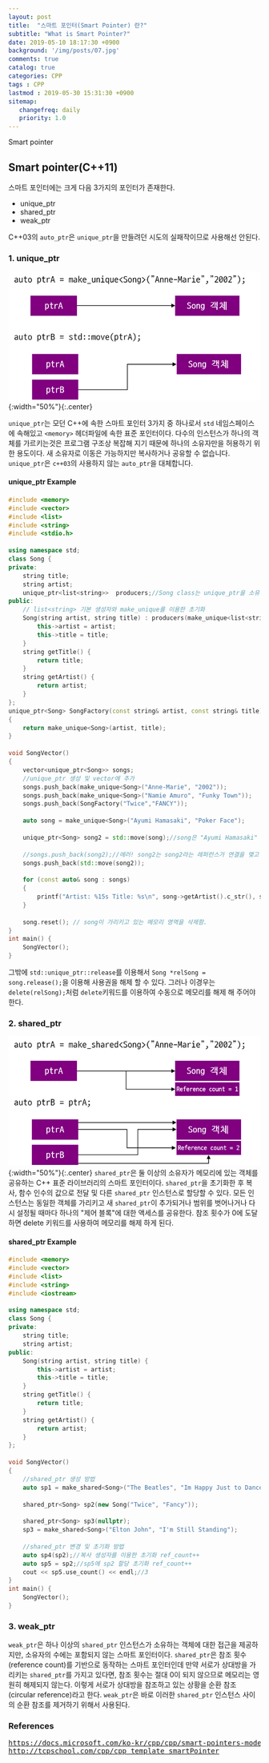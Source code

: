 ```yaml
---
layout: post
title:  "스마트 포인터(Smart Pointer) 란?"
subtitle: "What is Smart Pointer?"
date: 2019-05-10 18:17:30 +0900
background: '/img/posts/07.jpg'
comments: true
catalog: true
categories: CPP
tags : CPP
lastmod : 2019-05-30 15:31:30 +0900
sitemap:
   changefreq: daily
   priority: 1.0
---
```


<div class="contentTitle">
Smart pointer
</div>

## Smart pointer(C++11)

스마트 포인터에는 크게 다음 3가지의 포인터가 존재한다.

- unique_ptr
- shared_ptr
- weak_ptr

C++03의 `auto_ptr`은 `unique_ptr`을 만들려던 시도의 실패작이므로 사용해선 안된다.

### 1. unique_ptr

![unique_ptr](/img/Cpp/unique_ptr.png){:width="50%"}{:.center}

`unique_ptr`는 모던 C++에 속한 스마트 포인터 3가지 중 하나로서 `std` 네임스페이스에 속해있고 `<memory>` 헤더파일에 속한 표준 포인터이다.
다수의 인스턴스가 하나의 객체를 가르키는것은 프로그램 구조상 복잡해 지기 때문에 하나의 소유자만을 허용하기 위한 용도이다.
새 소유자로 이동은 가능하지만 복사하거나 공유할 수 없습니다. `unique_ptr`은 `c++03`의 사용하지 않는 `auto_ptr`을 대체합니다.

#### unique_ptr Example

```cpp
#include <memory>
#include <vector>
#include <list>
#include <string>
#include <stdio.h>

using namespace std;
class Song {
private:
    string title;
    string artist;
    unique_ptr<list<string>>  producers;//Song class는 unique_ptr을 소유.
public:
    // list<string> 기본 생성자와 make_unique를 이용한 초기화
    Song(string artist, string title) : producers(make_unique<list<string>>()) {
        this->artist = artist;
        this->title = title;        
    }
    string getTitle() {
        return title;
    }
    string getArtist() {
        return artist;
    }
};
unique_ptr<Song> SongFactory(const string& artist, const string& title)
{
    return make_unique<Song>(artist, title);
}

void SongVector()
{
    vector<unique_ptr<Song>> songs;
    //unique_ptr 생성 및 vector에 추가
    songs.push_back(make_unique<Song>("Anne-Marie", "2002"));
    songs.push_back(make_unique<Song>("Namie Amuro", "Funky Town"));
    songs.push_back(SongFactory("Twice","FANCY"));

    auto song = make_unique<Song>("Ayumi Hamasaki", "Poker Face");

    unique_ptr<Song> song2 = std::move(song);//song은 "Ayumi Hamasaki" & "Poker Face"에 접근 할 수 없다.

    //songs.push_back(song2);//에러! song2는 song2라는 레퍼런스가 연결을 맺고 있으므로 move를 통해 연결을 옮겨주어야 한다.
    songs.push_back(std::move(song2));

    for (const auto& song : songs)
    {
        printf("Artist: %15s Title: %s\n", song->getArtist().c_str(), song->getTitle().c_str());
    }

    song.reset(); // song이 가리키고 있는 메모리 영역을 삭제함.
}
int main() {
    SongVector();
}
```

그밖에 `std::unique_ptr::release`를 이용해서 `Song *relSong = song.release();`을 이용해 사용권을 해제 할 수 있다. 그러나 이경우는 `delete(relSong);`처럼 `delete`키워드를 이용하여 수동으로 메모리를 해제 해 주어야 한다.

### 2. shared_ptr

![shared_ptr](/img/Cpp/shared_ptr.png){:width="50%"}{:.center}
`shared_ptr`은 둘 이상의 소유자가 메모리에 있는 객체를 공유하는 C++ 표준 라이브러리의 스마트 포인터이다. `shared_ptr`을 초기화한 후 복사, 함수 인수의 값으로 전달 및 다른 `shared_ptr` 인스턴스로 할당할 수 있다. 모든 인스턴스는 동일한 객체를 가리키고 새 `shared_ptr`이 추가되거나 범위를 벗어나거나 다시 설정될 때마다 하나의 "제어 블록"에 대한 액세스를 공유한다. 참조 횟수가 0에 도달하면 delete 키워드를 사용하여 메모리를 해제 하게 된다.

#### shared_ptr Example

```cpp
#include <memory>
#include <vector>
#include <list>
#include <string>
#include <iostream>

using namespace std;
class Song {
private:
    string title;
    string artist;
public:
    Song(string artist, string title) {
        this->artist = artist;
        this->title = title;
    }
    string getTitle() {
        return title;
    }
    string getArtist() {
        return artist;
    }
};

void SongVector()
{
    //shared_ptr 생성 방법
    auto sp1 = make_shared<Song>("The Beatles", "Im Happy Just to Dance With You");

    shared_ptr<Song> sp2(new Song("Twice", "Fancy"));

    shared_ptr<Song> sp3(nullptr);
    sp3 = make_shared<Song>("Elton John", "I'm Still Standing");

    //shared_ptr 변경 및 초기화 방법
    auto sp4(sp2);//복사 생성자를 이용한 초기화 ref_count++
    auto sp5 = sp2;//sp5에 sp2 할당 초기화 ref_count++
    cout << sp5.use_count() << endl;//3
}
int main() {
    SongVector();
}
```

### 3. weak_ptr

`weak_ptr`은 하나 이상의 `shared_ptr` 인스턴스가 소유하는 객체에 대한 접근을 제공하지만, 소유자의 수에는 포함되지 않는 스마트 포인터이다.
`shared_ptr`은 참조 횟수(reference count)를 기반으로 동작하는 스마트 포인터인데 만약 서로가 상대방을 가리키는 `shared_ptr`를 가지고 있다면, 참조 횟수는 절대 0이 되지 않으므로 메모리는 영원히 해제되지 않는다.
이렇게 서로가 상대방을 참조하고 있는 상황을 순환 참조(circular reference)라고 한다.
`weak_ptr`은 바로 이러한 `shared_ptr` 인스턴스 사이의 순환 참조를 제거하기 위해서 사용된다.

### References

<pre>
<a href="https://docs.microsoft.com/ko-kr/cpp/cpp/smart-pointers-modern-cpp?view=vs-2019">https://docs.microsoft.com/ko-kr/cpp/cpp/smart-pointers-modern-cpp?view=vs-2019</a>
<a href="http://tcpschool.com/cpp/cpp_template_smartPointer">http://tcpschool.com/cpp/cpp_template_smartPointer</a>
</pre>
